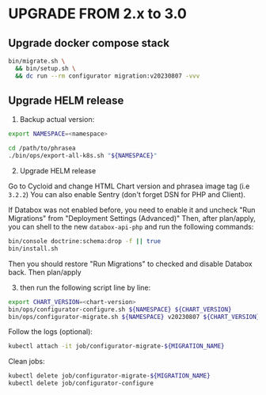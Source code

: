 # UPGRADE FROM 2.x to 3.0

## Upgrade docker compose stack

```bash
bin/migrate.sh \
  && bin/setup.sh \
  && dc run --rm configurator migration:v20230807 -vvv
```

## Upgrade HELM release

1. Backup actual version:

```bash
export NAMESPACE=<namespace>
```

```bash
cd /path/to/phrasea
./bin/ops/export-all-k8s.sh "${NAMESPACE}"
```

2. Upgrade HELM release

Go to Cycloid and change HTML Chart version and phrasea image tag (i.e `3.2.2`)
You can also enable Sentry (don't forget DSN for PHP and Client).

If Databox was not enabled before, you need to enable it and uncheck "Run Migrations" from "Deployment Settings (Advanced)"
Then, after plan/apply, you can shell to the new `databox-api-php` and run the following commands:

```bash
bin/console doctrine:schema:drop -f || true
bin/install.sh
```

Then you should restore "Run Migrations" to checked and disable Databox back.
Then plan/apply

3. then run the following script line by line:

```bash
export CHART_VERSION=<chart-version>
bin/ops/configurator-configure.sh ${NAMESPACE} ${CHART_VERSION}
bin/ops/configurator-migrate.sh ${NAMESPACE} v20230807 ${CHART_VERSION}
```

Follow the logs (optional):

```bash
kubectl attach -it job/configurator-migrate-${MIGRATION_NAME}
```

Clean jobs:

```bash
kubectl delete job/configurator-migrate-${MIGRATION_NAME}
kubectl delete job/configurator-configure
```
